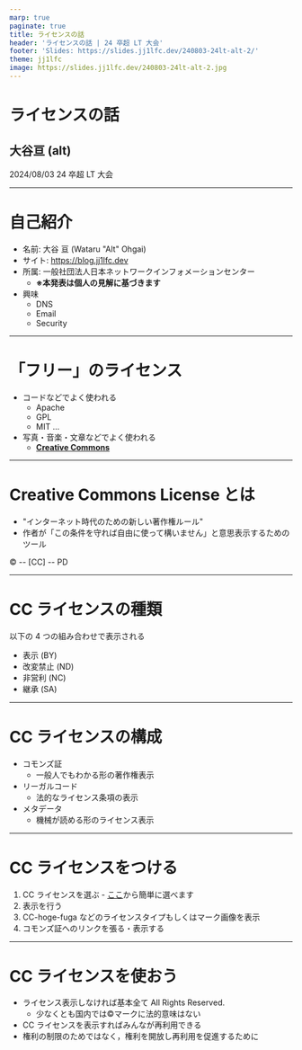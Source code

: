 ```yaml
---
marp: true
paginate: true
title: ライセンスの話
header: 'ライセンスの話 | 24 卒超 LT 大会'
footer: 'Slides: https://slides.jj1lfc.dev/240803-24lt-alt-2/'
theme: jj1lfc
image: https://slides.jj1lfc.dev/240803-24lt-alt-2.jpg
---
```


# ライセンスの話

## 大谷亘 (alt)

2024/08/03 24 卒超 LT 大会

---

# 自己紹介

- 名前: 大谷 亘 (Wataru "Alt" Ohgai)
- サイト: https://blog.jj1lfc.dev
- 所属: 一般社団法人日本ネットワークインフォメーションセンター
  - **※本発表は個人の見解に基づきます**
- 興味
  - DNS
  - Email
  - Security

---

# 「フリー」のライセンス

- コードなどでよく使われる
  - Apache
  - GPL
  - MIT ...
- 写真・音楽・文章などでよく使われる
  - **[Creative Commons](https://creativecommons.org/)**

---

# Creative Commons License とは

- "インターネット時代のための新しい著作権ルール"
- 作者が「この条件を守れば自由に使って構いません」と意思表示するためのツール

© -- \[CC\] -- PD

---

# CC ライセンスの種類

以下の 4 つの組み合わせで表示される

- 表示 (BY)
- 改変禁止 (ND)
- 非営利 (NC)
- 継承 (SA)

---

# CC ライセンスの構成

- コモンズ証
  - 一般人でもわかる形の著作権表示
- リーガルコード
  - 法的なライセンス条項の表示
- メタデータ
  - 機械が読める形のライセンス表示

---

# CC ライセンスをつける

1. CC ライセンスを選ぶ - [ここ](https://chooser-beta.creativecommons.org/)から簡単に選べます
2. 表示を行う
  1. CC-hoge-fuga などのライセンスタイプもしくはマーク画像を表示
  2. コモンズ証へのリンクを張る・表示する

---

# CC ライセンスを使おう

- ライセンス表示しなければ基本全て All Rights Reserved.
  - 少なくとも国内では©マークに法的意味はない
- CC ライセンスを表示すればみんなが再利用できる
- 権利の制限のためではなく，権利を開放し再利用を促進するために

